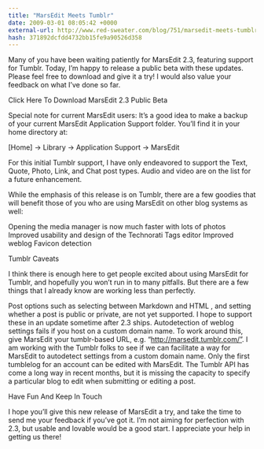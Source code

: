 ```yaml
---
title: "MarsEdit Meets Tumblr"
date: 2009-03-01 08:05:42 +0000
external-url: http://www.red-sweater.com/blog/751/marsedit-meets-tumblr
hash: 371892dcfdd4732bb15fe9a90526d358
---
```


Many of you have been waiting patiently for MarsEdit 2.3, featuring support for Tumblr. Today, I’m happy to release a public beta with these updates. Please feel free to download and give it a try! I would also value your feedback on what I’ve done so far.


Click Here To Download MarsEdit 2.3 Public Beta



Special note for current MarsEdit users: It’s a good idea to make a backup of your current MarsEdit Application Support folder. You’ll find it in your home directory at:



[Home] -> Library -> Application Support -> MarsEdit




For this initial Tumblr support, I have only endeavored to support the Text, Quote, Photo, Link, and Chat post types. Audio and video are on the list for a future enhancement.



While the emphasis of this release is on Tumblr, there are a few goodies that will benefit those of you who are using MarsEdit on other blog systems as well:


Opening the media manager is now much faster with lots of photos
Improved usability and design of the Technorati Tags editor
Improved weblog Favicon detection

Tumblr Caveats


I think there is enough here to get people excited about using MarsEdit for Tumblr, and hopefully you won’t run in to many pitfalls. But there are a few things that I already know are working less than perfectly.



Post options such as selecting between Markdown and HTML , and setting whether a post is public or private, are not yet supported. I hope to support these in an update sometime after 2.3 ships.
Autodetection of weblog settings fails if you host on a custom domain name. To work around this, give MarsEdit your tumblr-based URL, e.g. “http://marsedit.tumblr.com/”.  I am working with the Tumblr folks to see if we can facilitate a way for MarsEdit to autodetect settings from a custom domain name.
Only the first tumblelog for an account can be edited with MarsEdit. The Tumblr API has come a long way in recent months, but it is missing the capacity to specify a particular blog to edit when submitting or editing a post.

Have Fun And Keep In Touch


I hope you’ll give this new release of MarsEdit a try, and take the time to send me your feedback if you’ve got it. I’m not aiming for perfection with 2.3, but usable and lovable would be a good start. I appreciate your help in getting us there!

